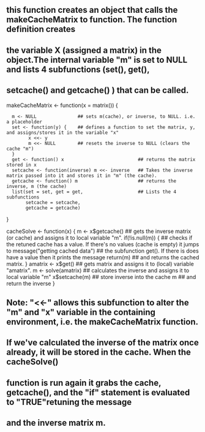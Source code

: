 ## this function creates an object that calls the makeCacheMatrix to function. The function definition creates 
## the variable X (assigned a matrix) in the object.The internal variable "m" is set to NULL and lists 4 subfunctions (set(), get(), 
## setcache() and getcache() ) that can be called.

makeCacheMatrix <- function(x = matrix()) {  
      
      m <- NULL               ## sets m(cache), or inverse, to NULL. i.e. a placeholder
      set <- function(y) {    ## defines a function to set the matrix, y, and assigns/stores it in the variable "x" 
            x <<- y           
            m <<- NULL        ## resets the inverse to NULL (clears the cache "m") 
      }
      get <- function() x                           ## returns the matrix stored in x
      setcache <- function(inverse) m <<- inverse   ## Takes the inverse matrix passed into it and stores it in "m" (the cache). 
      getcache <- function() m                      ## returns the inverse, m (the cache)
      list(set = set, get = get,                    ## Lists the 4 subfunctions 
           setcache = setcache,                     
           getcache = getcache)
}

cacheSolve <- function(x) {
      m <- x$getcache()   ## gets the inverse matrix (or cache) and assigns it to local variable "m".
      if(!is.null(m)) {   ## checks if the retuned cache has a value. If there's no values (cache is empty) it jumps to 
            message("getting cached data")   ## the subfunction get(). If there is does have a value then it prints the message 
            return(m)                        ## and returns the cached matrix.
      }
      amatrix <- x$get()   ## gets matrix and assigns it to (local) variable "amatrix".
      m <- solve(amatrix)  ## calculates the inverse and assigns it to local variable "m"
      x$setcache(m)        ## store inverse into the cache 
      m                    ## and return the inverse 
}

## Note: "<<-" allows this subfunction to alter the "m" and "x" variable in the containing environment, i.e. the  makeCacheMatrix function.
## If we've calculated the inverse of the matrix once already, it will be stored in the cache. When the cacheSolve()
## function is run again it grabs the cache, getcache(), and the "if" statement is evaluated to "TRUE"retuning the message
## and the inverse matrix m.

